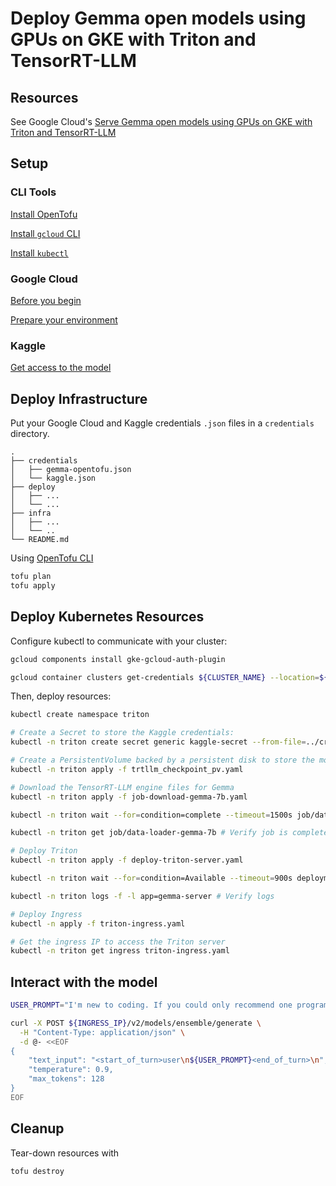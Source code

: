 # Deploy Gemma open models using GPUs on GKE with Triton and TensorRT-LLM

## Resources

See Google Cloud's [Serve Gemma open models using GPUs on GKE with Triton and TensorRT-LLM ](https://cloud.google.com/kubernetes-engine/docs/tutorials/serve-gemma-gpu-tensortllm)


## Setup

### CLI Tools

[Install OpenTofu](https://opentofu.org/docs/intro/install/)

[Install `gcloud` CLI](https://cloud.google.com/sdk/docs/install)

[Install `kubectl`](https://kubernetes.io/docs/tasks/tools/)

### Google Cloud

[Before you begin](https://cloud.google.com/kubernetes-engine/docs/tutorials/serve-gemma-gpu-tensortllm#before-you-begin)

[Prepare your environment](https://cloud.google.com/kubernetes-engine/docs/tutorials/serve-gemma-gpu-tensortllm#prepare-environment)

### Kaggle

[Get access to the model](https://cloud.google.com/kubernetes-engine/docs/tutorials/serve-gemma-gpu-tensortllm#model-access)

## Deploy Infrastructure

Put your Google Cloud and Kaggle credentials `.json` files in a `credentials` directory.

```text
.
├── credentials
│   ├── gemma-opentofu.json
│   └── kaggle.json
├── deploy
│   ├── ...
│   └── ...
├── infra
│   ├── ...
│   └── ..
└── README.md
```

Using [OpenTofu CLI](https://opentofu.org/docs/cli/commands/)

```bash
tofu plan
tofu apply
```

## Deploy Kubernetes Resources

Configure kubectl to communicate with your cluster:

```bash
gcloud components install gke-gcloud-auth-plugin

gcloud container clusters get-credentials ${CLUSTER_NAME} --location=${REGION}
```

Then, deploy resources:

```bash
kubectl create namespace triton

# Create a Secret to store the Kaggle credentials:
kubectl -n triton create secret generic kaggle-secret --from-file=../credentials/kaggle.json

# Create a PersistentVolume backed by a persistent disk to store the model checkpoints
kubectl -n triton apply -f trtllm_checkpoint_pv.yaml

# Download the TensorRT-LLM engine files for Gemma
kubectl -n triton apply -f job-download-gemma-7b.yaml

kubectl -n triton wait --for=condition=complete --timeout=1500s job/data-loader-gemma-7b

kubectl -n triton get job/data-loader-gemma-7b # Verify job is complete

# Deploy Triton
kubectl -n triton apply -f deploy-triton-server.yaml

kubectl -n triton wait --for=condition=Available --timeout=900s deployment/triton-gemma-deployment

kubectl -n triton logs -f -l app=gemma-server # Verify logs

# Deploy Ingress
kubectl -n apply -f triton-ingress.yaml

# Get the ingress IP to access the Triton server
kubectl -n triton get ingress triton-ingress.yaml
```

## Interact with the model

```bash
USER_PROMPT="I'm new to coding. If you could only recommend one programming language to start with, what would it be and why?"

curl -X POST ${INGRESS_IP}/v2/models/ensemble/generate \
  -H "Content-Type: application/json" \
  -d @- <<EOF
{
    "text_input": "<start_of_turn>user\n${USER_PROMPT}<end_of_turn>\n",
    "temperature": 0.9,
    "max_tokens": 128
}
EOF
```

## Cleanup

Tear-down resources with

```bash
tofu destroy
```
